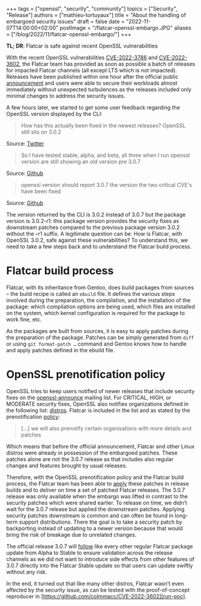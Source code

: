 +++
tags = ["openssl", "security", "community"]
topics = ["Security", "Release"]
authors = ["mathieu-tortuyaux"]
title = "About the handling of embargoed security issues"
draft = false
date = "2022-11-07T14:00:00+02:00"
postImage = "/flatcar-openssl-embargo.JPG"
aliases = ["/blog/2022/11/flatcar-openssl-embargo/"]
+++

**TL; DR**: Flatcar is safe against recent OpenSSL vulnerabilities

With the recent OpenSSL vulnerabilities [CVE-2022-3786][CVE-2022-3786] and [CVE-2022-3602][CVE-2022-3602],
the Flatcar team has provided as soon as possible a batch of releases for impacted Flatcar channels (all except LTS which is not impacted).
Releases have been published within one hour after the official public [announcement][openssl-announcement] and
users were able to secure their workloads almost immediately without unexpected turbulences as the releases included only minimal changes to address the security issues.

A few hours later, we started to get some user feedback regarding the OpenSSL version displayed by the CLI:
> How has this actually been fixed in the newest releases? OpenSSL still sits on 3.0.2

Source: [Twitter][src-1]

> So I have tested stable, alpha, and beta,
all three when I run openssl version are still showing an old version pre 3.0.7

Source: [Github][src-2]

> openssl version should report 3.0.7 the version the two critical CVE's have been fixed

Source: [Github][src-3]


The version returned by the CLI is 3.0.2 instead of 3.0.7 but the package version is 3.0.2-r1: this package version
provides the security fixes as downstream patches compared to the previous package version 3.0.2 without the –r1 suffix. A legitimate
question can be: How is Flatcar, with OpenSSL 3.0.2, safe against these vulnerabilities? To understand this, we need to
take a few steps back and to understand the Flatcar build process.

# Flatcar build process

Flatcar, with its inheritance from Gentoo, does build packages from sources – the build recipe is
called an `ebuild` file. It defines the various steps involved during the preparation, the compilation, and the
installation of the package: which compilation options are being used, which files are installed on the system,
which kernel configuration is required for the package to work fine, etc.

As the packages are built from sources, it is easy to apply patches during the preparation of the package.
Patches can be simply generated from `diff` or using `git format-patch …` command and Gentoo knows how to
handle and apply patches defined in the ebuild file.

# OpenSSL prenotification policy

OpenSSL tries to keep users notified of newer releases that include security fixes on the [openssl-announce][openssl-announce] mailing list.
For CRITICAL, HIGH, or MODERATE security fixes, OpenSSL also notifies organizations defined in the following
list: [distros][list-distro].
Flatcar is included in the list and as stated by the prenotification [policy][prenotification-policy]:
> […] we will also prenotify certain organisations with more details and patches


Which means that before the official announcement, Flatcar and other Linux distros were already in possession of the embargoed patches. These patches alone are not the 3.0.7 release as that includes also regular changes and features brought by usual releases.


Therefore, with the OpenSSL prenotification policy and the Flatcar build process,
the Flatcar team has been able to [apply][coreos-overlay-patch] these patches in release builds and to deliver
on time a set of patched Flatcar releases. The 3.0.7 release was only available when the
embargo was lifted in contrast to the security patches which were shared earlier.
To release on time, we didn’t wait for the 3.0.7 release but applied the downstream patches.
Applying security patches downstream is common and can often be found in long-term support distributions.
There the goal is to take a security patch by backporting instead of updating to a newer version because that would bring the risk of breakage due to unrelated changes.

The official release 3.0.7 will [follow][openssl-pr] like every other regular Flatcar package update
from Alpha to Stable to ensure validation across the release channels as we
did not want to introduce side effects from other features of 3.0.7 directly into the Flatcar Stable update
so that users can update swiftly without any risk.


In the end, it turned out that like many other distros, Flatcar wasn’t even affected
by the security issue, as can be tested with the proof-of-concept reproducer in
[https://github.com/colmmacc/CVE-2022-3602][run-poc].

[CVE-2022-3786]: https://nvd.nist.gov/vuln/detail/CVE-2022-3786
[CVE-2022-3602]: https://nvd.nist.gov/vuln/detail/CVE-2022-3602
[coreos-overlay-patch]: https://github.com/flatcar/coreos-overlay/blob/758d1779178e6329b596cb4bb6f85bac5cff4233/dev-libs/openssl/openssl-3.0.2-r1.ebuild#L55-L57
[list-distro]: https://oss-security.openwall.org/wiki/mailing-lists/distros
[openssl-announcement]: https://www.openssl.org/blog/blog/2022/11/01/email-address-overflows/
[openssl-announce]: https://mta.openssl.org/mailman/listinfo/openssl-announce
[openssl-pr]: https://github.com/flatcar/coreos-overlay/pull/2267
[prenotification-policy]: https://www.openssl.org/policies/general/security-policy.html#prenotification-policy
[run-poc]: https://github.com/colmmacc/CVE-2022-3602
[src-1]: https://twitter.com/d_nielb/status/1588073738955898881
[src-2]: https://github.com/flatcar/Flatcar/issues/886#issuecomment-1300750683
[src-3]: https://github.com/flatcar/Flatcar/issues/890
